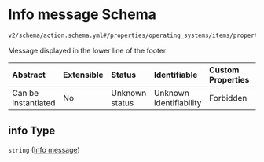 # Info message Schema

```txt
v2/schema/action.schema.yml#/properties/operating_systems/items/properties/steps/items/properties/actions/items/oneOf/1/properties/core:info/properties/info
```

Message displayed in the lower line of the footer

| Abstract            | Extensible | Status         | Identifiable            | Custom Properties | Additional Properties | Access Restrictions | Defined In                                                          |
| :------------------ | :--------- | :------------- | :---------------------- | :---------------- | :-------------------- | :------------------ | :------------------------------------------------------------------ |
| Can be instantiated | No         | Unknown status | Unknown identifiability | Forbidden         | Allowed               | none                | [device.schema.json*](../device.schema.json "open original schema") |

## info Type

`string` ([Info message](device-properties-operating-systems-operating-system-properties-steps-step-properties-group-step-action-oneof-coreinfo-action-properties-coreinfo-action-properties-info-message.md))

